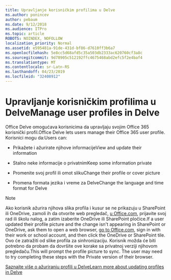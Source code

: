 ```yaml
---
title: Upravljanje korisničkim profilima u Delve
ms.author: ponincev
author: pebaum
ms.date: 9/12/2018
ms.audience: ITPro
ms.topic: article
ROBOTS: NOINDEX, NOFOLLOW
localization_priority: Normal
ms.assetid: e595481a-91de-431d-bf86-d7610ff3b6a7
ms.openlocfilehash: 5e8cc5d68afd5c35a503db2333ac620760cf3a8c
ms.sourcegitcommit: 9d78905c512192ffc4675468abd2efc5f2e4baf4
ms.translationtype: MT
ms.contentlocale: sr-Latn-RS
ms.lasthandoff: 04/23/2019
ms.locfileid: "32408912"
---
```

# <a name="manage-user-profiles-in-delve"></a><span data-ttu-id="fa7a1-102">Upravljanje korisničkim profilima u Delve</span><span class="sxs-lookup"><span data-stu-id="fa7a1-102">Manage user profiles in Delve</span></span>

<span data-ttu-id="fa7a1-103">Office Delve omogućava korisnicima da upravljaju svojim Office 365 korisnički profil.</span><span class="sxs-lookup"><span data-stu-id="fa7a1-103">Office Delve lets users manage their Office 365 user profile.</span></span> <span data-ttu-id="fa7a1-104">Korisnici mogu da:</span><span class="sxs-lookup"><span data-stu-id="fa7a1-104">Users can:</span></span>
  
- <span data-ttu-id="fa7a1-105">Prikažete i ažurirate njihove informacije</span><span class="sxs-lookup"><span data-stu-id="fa7a1-105">View and update their information</span></span>
    
- <span data-ttu-id="fa7a1-106">Stalno neke informacije o privatnim</span><span class="sxs-lookup"><span data-stu-id="fa7a1-106">Keep some information private</span></span>
    
- <span data-ttu-id="fa7a1-107">Promenite svoj profil ili omot sliku</span><span class="sxs-lookup"><span data-stu-id="fa7a1-107">Change their profile or cover picture</span></span>
    
- <span data-ttu-id="fa7a1-108">Promena formata jezika i vreme za Delve</span><span class="sxs-lookup"><span data-stu-id="fa7a1-108">Change the language and time format for Delve</span></span>
    
> [!NOTE]
> <span data-ttu-id="fa7a1-109">Ako korisnik ažurira njihova slika profila i kusur se ne prikazuju u SharePoint ili OneDrive, zamoli ih da otvorite web pregledač, [u Office.com](https://www.office.com), prijavite svoj rad ili školu nalog, a zatim izaberite OneDrive ili SharePoint pločice.</span><span class="sxs-lookup"><span data-stu-id="fa7a1-109">If a user updated their profile picture and the change isn't appearing in SharePoint or OneDrive, ask them to open a web browser, [go to Office.com](https://www.office.com), sign in with their work or school account, and then click the OneDrive or SharePoint tile.</span></span> <span data-ttu-id="fa7a1-110">Ovo će zatražiti od slike profila za sinhronizaciju. Korisnik možda će biti potrebno da probam da dovršite ove korake sa privatnoj verziji njihovom pregledaču.</span><span class="sxs-lookup"><span data-stu-id="fa7a1-110">This will prompt the profile picture to sync. The user may need to try completing these steps with the Private version of their browser.</span></span> 
  
[<span data-ttu-id="fa7a1-111">Saznajte više o ažuriranju profili u Delve</span><span class="sxs-lookup"><span data-stu-id="fa7a1-111">Learn more about updating profiles in Delve</span></span>](https://go.microsoft.com/fwlink/?linkid=735070)
  

